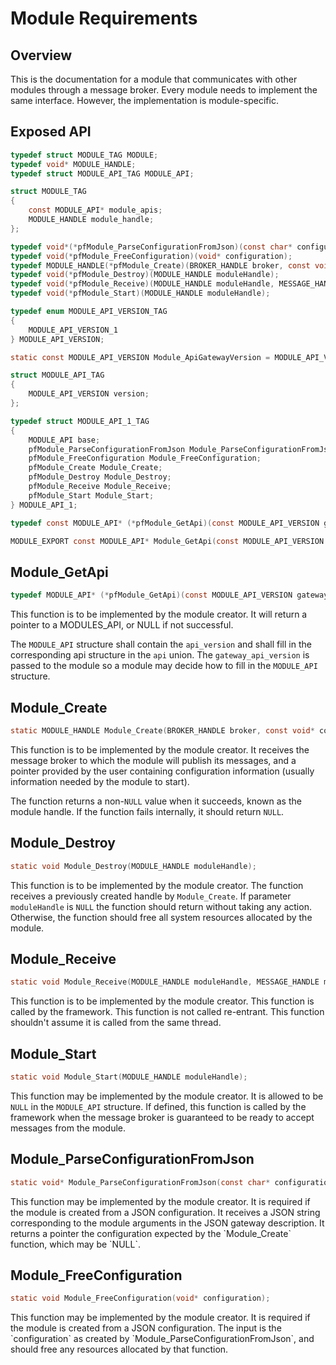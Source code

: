 Module Requirements
===================

Overview
--------

This is the documentation for a module that communicates with other modules
through a message broker. Every module needs to implement the same interface.
However, the implementation is module-specific.

Exposed API
-----------

~~~~~~~~~~~~~~~~~~~~~~~~~~~~~~~~~~~~~~~~~~~~~~~~~~~~~~~~~~~~~~~~~~~~~~~~~~~~~~ c
typedef struct MODULE_TAG MODULE;
typedef void* MODULE_HANDLE;
typedef struct MODULE_API_TAG MODULE_API;

struct MODULE_TAG
{
    const MODULE_API* module_apis;
    MODULE_HANDLE module_handle;
};

typedef void*(*pfModule_ParseConfigurationFromJson)(const char* configuration);
typedef void(*pfModule_FreeConfiguration)(void* configuration);
typedef MODULE_HANDLE(*pfModule_Create)(BROKER_HANDLE broker, const void* configuration);
typedef void(*pfModule_Destroy)(MODULE_HANDLE moduleHandle);
typedef void(*pfModule_Receive)(MODULE_HANDLE moduleHandle, MESSAGE_HANDLE messageHandle);
typedef void(*pfModule_Start)(MODULE_HANDLE moduleHandle);

typedef enum MODULE_API_VERSION_TAG
{
    MODULE_API_VERSION_1
} MODULE_API_VERSION;

static const MODULE_API_VERSION Module_ApiGatewayVersion = MODULE_API_VERSION_1;

struct MODULE_API_TAG
{
    MODULE_API_VERSION version;
};

typedef struct MODULE_API_1_TAG
{
    MODULE_API base;
    pfModule_ParseConfigurationFromJson Module_ParseConfigurationFromJson;
    pfModule_FreeConfiguration Module_FreeConfiguration;
    pfModule_Create Module_Create;
    pfModule_Destroy Module_Destroy;
    pfModule_Receive Module_Receive;
    pfModule_Start Module_Start;
} MODULE_API_1;

typedef const MODULE_API* (*pfModule_GetApi)(const MODULE_API_VERSION gateway_api_version);

MODULE_EXPORT const MODULE_API* Module_GetApi(const MODULE_API_VERSION gateway_api_version);
~~~~~~~~~~~~~~~~~~~~~~~~~~~~~~~~~~~~~~~~~~~~~~~~~~~~~~~~~~~~~~~~~~~~~~~~~~~~~~~~

Module\_GetApi
--------------

~~~~~~~~~~~~~~~~~~~~~~~~~~~~~~~~~~~~~~~~~~~~~~~~~~~~~~~~~~~~~~~~~~~~~~~~~~~~~~ c
typedef MODULE_API* (*pfModule_GetApi)(const MODULE_API_VERSION gateway_api_version);
~~~~~~~~~~~~~~~~~~~~~~~~~~~~~~~~~~~~~~~~~~~~~~~~~~~~~~~~~~~~~~~~~~~~~~~~~~~~~~~~

This function is to be implemented by the module creator. It will return a
pointer to a MODULES\_API, or NULL if not successful.

The `MODULE_API` structure shall contain the `api_version` and shall fill in the
corresponding api structure in the `api` union. The `gateway_api_version` is
passed to the module so a module may decide how to fill in the `MODULE_API`
structure.

Module\_Create
--------------

~~~~~~~~~~~~~~~~~~~~~~~~~~~~~~~~~~~~~~~~~~~~~~~~~~~~~~~~~~~~~~~~~~~~~~~~~~~~~~ c
static MODULE_HANDLE Module_Create(BROKER_HANDLE broker, const void* configuration);
~~~~~~~~~~~~~~~~~~~~~~~~~~~~~~~~~~~~~~~~~~~~~~~~~~~~~~~~~~~~~~~~~~~~~~~~~~~~~~~~

This function is to be implemented by the module creator. It receives the
message broker to which the module will publish its messages, and a pointer
provided by the user containing configuration information (usually information
needed by the module to start).

The function returns a non-`NULL` value when it succeeds, known as the module
handle. If the function fails internally, it should return `NULL`.

Module\_Destroy
---------------

~~~~~~~~~~~~~~~~~~~~~~~~~~~~~~~~~~~~~~~~~~~~~~~~~~~~~~~~~~~~~~~~~~~~~~~~~~~~~~ c
static void Module_Destroy(MODULE_HANDLE moduleHandle);
~~~~~~~~~~~~~~~~~~~~~~~~~~~~~~~~~~~~~~~~~~~~~~~~~~~~~~~~~~~~~~~~~~~~~~~~~~~~~~~~

This function is to be implemented by the module creator. The function receives
a previously created handle by `Module_Create`. If parameter `moduleHandle` is
`NULL` the function should return without taking any action. Otherwise, the
function should free all system resources allocated by the module.

Module\_Receive
---------------

~~~~~~~~~~~~~~~~~~~~~~~~~~~~~~~~~~~~~~~~~~~~~~~~~~~~~~~~~~~~~~~~~~~~~~~~~~~~~~ c
static void Module_Receive(MODULE_HANDLE moduleHandle, MESSAGE_HANDLE messageHandle);
~~~~~~~~~~~~~~~~~~~~~~~~~~~~~~~~~~~~~~~~~~~~~~~~~~~~~~~~~~~~~~~~~~~~~~~~~~~~~~~~

This function is to be implemented by the module creator. This function is
called by the framework. This function is not called re-entrant. This function
shouldn't assume it is called from the same thread.

Module\_Start
-------------

~~~~~~~~~~~~~~~~~~~~~~~~~~~~~~~~~~~~~~~~~~~~~~~~~~~~~~~~~~~~~~~~~~~~~~~~~~~~~~ c
static void Module_Start(MODULE_HANDLE moduleHandle);
~~~~~~~~~~~~~~~~~~~~~~~~~~~~~~~~~~~~~~~~~~~~~~~~~~~~~~~~~~~~~~~~~~~~~~~~~~~~~~~~

This function may be implemented by the module creator. It is allowed to be
`NULL` in the `MODULE_API` structure. If defined, this function is called by the
framework when the message broker is guaranteed to be ready to accept messages
from the module.

Module\_ParseConfigurationFromJson
----------------------------------

~~~~~~~~~~~~~~~~~~~~~~~~~~~~~~~~~~~~~~~~~~~~~~~~~~~~~~~~~~~~~~~~~~~~~~~~~~~~~~ c
static void* Module_ParseConfigurationFromJson(const char* configuration);
~~~~~~~~~~~~~~~~~~~~~~~~~~~~~~~~~~~~~~~~~~~~~~~~~~~~~~~~~~~~~~~~~~~~~~~~~~~~~~~~

This function may be implemented by the module creator. It is required if the
module is created from a JSON configuration. It receives a JSON string
corresponding to the module arguments in the JSON gateway description. It
returns a pointer the configuration expected by the \`Module\_Create\` function,
which may be \`NULL\`.

Module\_FreeConfiguration
-------------------------

~~~~~~~~~~~~~~~~~~~~~~~~~~~~~~~~~~~~~~~~~~~~~~~~~~~~~~~~~~~~~~~~~~~~~~~~~~~~~~ c
static void Module_FreeConfiguration(void* configuration);
~~~~~~~~~~~~~~~~~~~~~~~~~~~~~~~~~~~~~~~~~~~~~~~~~~~~~~~~~~~~~~~~~~~~~~~~~~~~~~~~

This function may be implemented by the module creator. It is required if the
module is created from a JSON configuration.  The input is the \`configuration\`
as created by \`Module\_ParseConfigurationFromJson\`, and should free any
resources allocated by that function.
